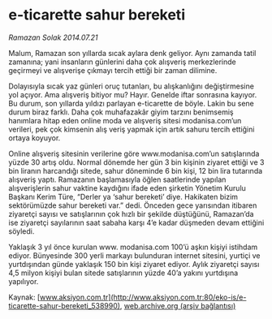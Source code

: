 # e-ticarette sahur bereketi

*Ramazan Solak 2014.07.21*

<div class="pNewsDetailMainContent" itemprop="articleBody">
 <p>
  Malum, Ramazan son yıllarda sıcak aylara denk geliyor. Aynı zamanda tatil zamanına; yani insanların günlerini daha çok alışveriş merkezlerinde geçirmeyi ve alışverişe çıkmayı tercih ettiği bir zaman dilimine.
 </p>
 <p>
  Dolayısıyla sıcak yaz günleri oruç tutanları, bu alışkanlığını değiştirmesine yol açıyor. Ama alışveriş bitiyor mu? Hayır. Genelde iftar sonrasına kayıyor. Bu durum, son yıllarda yıldızı parlayan e-ticarette de böyle. Lakin bu sene durum biraz farklı. Daha çok muhafazakâr giyim tarzını benimsemiş hanımlara hitap eden online moda ve alışveriş sitesi modanisa.com’un verileri, pek çok kimsenin alış veriş yapmak için artık sahuru tercih ettiğini ortaya koyuyor.
 </p>
 <p>
  Online alışveriş sitesinin verilerine göre www.modanisa.com’un satışlarında yüzde 30 artış oldu. Normal dönemde her gün 3 bin kişinin ziyaret ettiği ve 3 bin liranın harcandığı sitede, sahur döneminde 6 bin kişi, 12 bin lira tutarında alışveriş yaptı. Ramazanın başlamasıyla öğlen saatlerinde yapılan alışverişlerin sahur vaktine kaydığını ifade eden şirketin Yönetim Kurulu Başkanı Kerim Türe, “Derler ya ‘sahur bereketi’ diye. Hakikaten bizim sektörümüzde sahur bereketi var.” dedi. Önceden gece yarısından itibaren ziyaretçi sayısı ve satışlarının çok hızlı bir şekilde düştüğünü, Ramazan’da ise ziyaretçi sayılarının saat sabaha karşı 4’e kadar düşmeden devam ettiğini söyledi.
 </p>
 <p>
  Yaklaşık 3 yıl önce kurulan www. modanisa.com 100’ü aşkın kişiyi istihdam ediyor. Bünyesinde 300 yerli markayı bulunduran internet sitesini, yurtiçi ve yurtdışından günde yaklaşık 150 bin kişi ziyaret ediyor. Aylık ziyaretçi sayısı 4,5 milyon kişiyi bulan sitede satışlarının yüzde 40’a yakını yurtdışına yapılıyor.
 </p>
</div>


Kaynak: [www.aksiyon.com.tr](http://www.aksiyon.com.tr:80/eko-is/e-ticarette-sahur-bereketi_538990), [web.archive.org (arşiv bağlantısı)](http://web.archive.org/web/20150131215315/http://www.aksiyon.com.tr:80/eko-is/e-ticarette-sahur-bereketi_538990)
